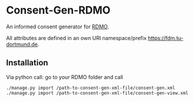 # Consent-Gen-RDMO
An informed consent generator for [RDMO](https://github.com/rdmorganiser/rdmo). 

All attributes are defined in an own URI namespace/prefix https://fdm.tu-dortmund.de.  

## Installation
Via python call: 
go to your RDMO folder and call
```
./manage.py import /path-to-consent-gen-xml-file/consent-gen.xml
./manage.py import /path-to-consent-gen-xml-file/consent-gen-view.xml
```
